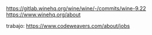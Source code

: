 https://gitlab.winehq.org/wine/wine/-/commits/wine-9.22
https://www.winehq.org/about

trabajo: https://www.codeweavers.com/about/jobs